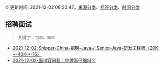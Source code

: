 :alarm_clock: 更新时间: 2021-12-02 06:30:47。[来源分类](../README.md)、[标签分类](../TAGS.md)、[时间分类](../TIMELINE.md)

## 招聘面试


> 关键字：`招聘`、`面试`



- [2021-12-02-Shipper-China-招聘-Java-/-Senior-Java-研发工程师（20K-~-40K-*-16）](https://www.v2ex.com/t/819510) 
- [2021-12-02-面试官问我：你做事仔细吗？](https://toutiao.io/k/xhajcrg) 